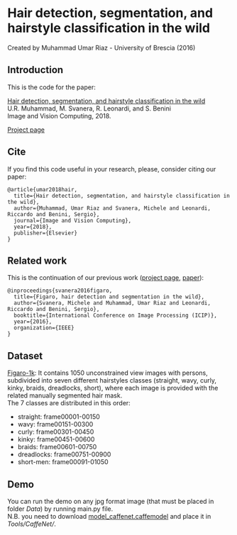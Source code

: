 # Hair detection, segmentation, and hairstyle classification in the wild
Created by Muhammad Umar Riaz - University of Brescia (2016)

## Introduction

This is the code for the paper:  

[Hair detection, segmentation, and hairstyle classification in the wild](https://www.sciencedirect.com/science/article/pii/S0262885618300143)  
U.R. Muhammad, M. Svanera, R. Leonardi, and S. Benini  
Image and Vision Computing, 2018. 

[Project page](http://www.eecs.qmul.ac.uk/~urm30/Hair.html)

## Cite
If you find this code useful in your research, please, consider citing our paper:
```
@article{umar2018hair,
  title={Hair detection, segmentation, and hairstyle classification in the wild},
  author={Muhammad, Umar Riaz and Svanera, Michele and Leonardi, Riccardo and Benini, Sergio},
  journal={Image and Vision Computing},
  year={2018},
  publisher={Elsevier}
}
```

## Related work
This is the continuation of our previous work ([project page](http://www.eecs.qmul.ac.uk/~urm30/Figaro.html), [paper](http://ieeexplore.ieee.org/document/7532494/)):
```
@inproceedings{svanera2016figaro,
  title={Figaro, hair detection and segmentation in the wild},
  author={Svanera, Michele and Muhammad, Umar Riaz and Leonardi, Riccardo and Benini, Sergio},
  booktitle={International Conference on Image Processing (ICIP)},
  year={2016},
  organization={IEEE}
}
```
## Dataset 
[Figaro-1k](http://www.eecs.qmul.ac.uk/~urm30/HairMaterial/Figaro-1k.zip): It contains 1050 unconstrained view images with persons, subdivided into seven different hairstyles classes (straight, wavy, curly, kinky, braids, dreadlocks, short), where each image is provided with the related manually segmented hair mask.  
The 7 classes are distributed in this order:  
- straight: frame00001-00150  
- wavy: frame00151-00300  
- curly: frame00301-00450  
- kinky: frame00451-00600  
- braids: frame00601-00750  
- dreadlocks: frame00751-00900  
- short-men: frame00091-01050  

## Demo
You can run the demo on any jpg format image (that must be placed in folder *Data*) by running main.py file.  
N.B. you need to download [model_caffenet.caffemodel](http://www.eecs.qmul.ac.uk/~urm30/HairMaterial/model_caffenet.caffemodel) and place it in *Tools/CaffeNet/*.  


